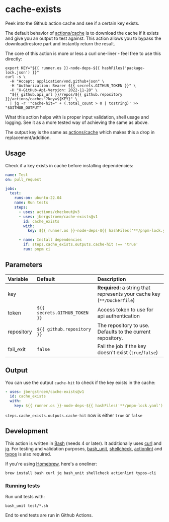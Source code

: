 # cache-exists

Peek into the Github action cache and see if a certain key exists.

The default behavior of [actions/cache][gh-cache] is to download the cache if it exists and give you
an output to test against. This action allows you to bypass the download/restore part and instantly
return the result.

The core of this action is more or less a curl one-liner - feel free to use this directly:
```shell
export KEY="${{ runner.os }}-node-deps-${{ hashFiles('package-lock.json') }}"
curl -s \
  -H "Accept: application/vnd.github+json" \
  -H "Authorization: Bearer ${{ secrets.GITHUB_TOKEN }}" \
  -H "X-GitHub-Api-Version: 2022-11-28" \
  "${{ github.api_url }}/repos/${{ github.repository }}/actions/caches"?key=${KEY}" \
  | jq -r '"cache-hit=" + (.total_count > 0 | tostring)' >> "$GITHUB_OUTPUT"
```

What this action helps with is proper input validation, shell usage and logging. See it as a
more tested way of achieving the same as above.

The output key is the same as [actions/cache][gh-cache] which makes this a drop in replacement/addition.

## Usage

Check if a key exists in cache before installing dependencies:

```yaml
name: Test
on: pull_request

jobs:
  test:
    runs-on: ubuntu-22.04
    name: Run tests
    steps:
      - uses: actions/checkout@v3
      - uses: jbergstroem/cache-exists@v1
        id: cache_exists
        with:
          key: ${{ runner.os }}-node-deps-${{ hashFiles('**/pnpm-lock.yaml') }}

      - name: Install dependencies
        if: steps.cache_exists.outputs.cache-hit !== 'true'
        run: pnpm ci
```

## Parameters

| Variable   | Default                       | Description                                                             |
| :--------- | :---------------------------- | :---------------------------------------------------------------------- |
| key        |                               | **Required:** a string that represents your cache key (`**/Dockerfile`) |
| token      | `${{ secrets.GITHUB_TOKEN }}` | Access token to use for api authentication                              |
| repository | `${{ github.repository }}`    | The repository to use. Defaults to the current repository.              |
| fail_exit  | `false`                       | Fail the job if the key doesn't exist (`true`/`false`)                  |

## Output

You can use the output `cache-hit` to check if the key exists in the cache:

```yaml
- uses: jbergstroem/cache-exists@v1
  id: cache_exists
  with:
    key: ${{ runner.os }}-node-deps-${{ hashFiles('**/pnpm-lock.yaml') }}
```

`steps.cache_exists.outputs.cache-hit` now is either `true` or `false`

## Development

This action is written in [Bash][bash] (needs 4 or later). It additionally uses [curl][curl] and [jq][jq]. For
testing and validation purposes, [bash_unit][bash_unit], [shellcheck][shellcheck], [actionlint][actionlint] and [typos][typos] is also required.

If you're using [Homebrew][brew], here's a oneliner:

```shell
brew install bash curl jq bash_unit shellcheck actionlint typos-cli
```

### Running tests

Run unit tests with:

```shell
bash_unit test/*.sh
```

End to end tests are run in Github Actions.

[gh-cache]: https://github.com/actions/cache
[bash]: https://www.gnu.org/software/bash/
[curl]: https://curl.se/
[jq]: https://stedolan.github.io/jq/
[bash_unit]: https://github.com/pgrange/bash_unit
[shellcheck]: https://www.shellcheck.net
[actionlint]: https://github.com/rhysd/actionlint
[typos]: https://crates.io/crates/typos-cli
[brew]: https://brew.sh
